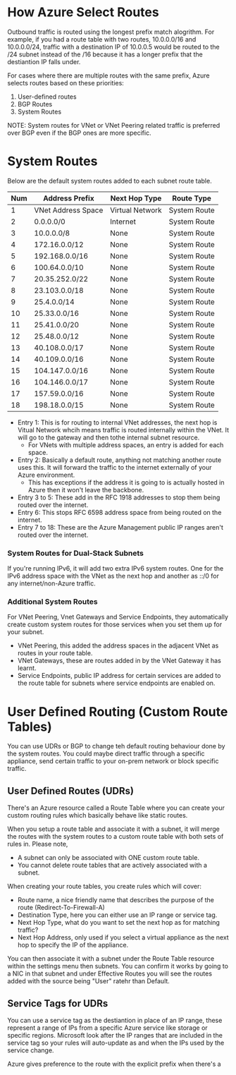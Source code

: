 # How Azure Select Routes
Outbound traffic is routed using the longest prefix match alogrithm. For example, if you had a route table with two routes, 10.0.0.0/16 and 10.0.0.0/24, traffic with a destination IP of 10.0.0.5 would be routed to the /24 subnet instead of the /16 because it has a longer prefix that the destiantion IP falls under.

For cases where there are multiple routes with the same prefix, Azure selects routes based on these priorities:
1. User-defined routes
2. BGP Routes
3. System Routes

NOTE: System routes for VNet or VNet Peering related traffic is preferred over BGP even if the BGP ones are more specific.

# System Routes
Below are the default system routes added to each subnet route table.

| Num | Address Prefix | Next Hop Type | Route Type |
|---|---|---|---|
| 1 | VNet Address Space | Virtual Network | System Route |
| 2 | 0.0.0.0/0 | Internet | System Route | 
| 3 | 10.0.0.0/8 | None | System Route |
| 4 | 172.16.0.0/12 | None | System Route |
| 5 | 192.168.0.0/16 | None | System Route |
| 6 | 100.64.0.0/10 | None | System Route |
| 7 | 20.35.252.0/22 | None | System Route |
| 8 | 23.103.0.0/18 | None | System Route |
| 9 | 25.4.0.0/14 | None | System Route |
| 10 | 25.33.0.0/16 | None | System Route |
| 11 | 25.41.0.0/20 | None | System Route |
| 12 | 25.48.0.0/12 | None | System Route |
| 13 | 40.108.0.0/17 | None | System Route |
| 14 | 40.109.0.0/16 | None | System Route |
| 15 | 104.147.0.0/16 | None | System Route |
| 16 | 104.146.0.0/17 | None | System Route |
| 17 | 157.59.0.0/16 | None | System Route |
| 18 | 198.18.0.0/15 | None | System Route |

- Entry 1: This is for routing to internal VNet addresses, the next hop is Vitual Network whcih means traffic is routed internally within the VNet. It will go to the gateway and then tothe internal subnet resource.
  - For VNets with multiple address spaces, an entry is added for each space.
- Entry 2: Basically a default route, anything not matching another route uses this. It will forward the traffic to the internet externally of your Azure environment.
  - This has exceptions if the address it is going to is actually hosted in Azure then it won't leave the backbone.
- Entry 3 to 5: These add in the RFC 1918 addresses to stop them being routed over the internet.
- Entry 6: This stops RFC 6598 address space from being routed on the internet.
- Entry 7 to 18: These are the Azure Management public IP ranges aren't routed over the internet.

### System Routes for Dual-Stack Subnets
If you're running IPv6, it will add two extra IPv6 system routes. One for the IPv6 address space with the VNet as the next hop and another as ::/0 for any internet/non-Azure traffic.

### Additional System Routes
For VNet Peering, Vnet Gateways and Service Endpoints, they automatically create custom system routes for those services when you set them up for your subnet.
- VNet Peering, this added the address spaces in the adjacent VNet as routes in your route table.
- VNet Gateways, these are routes added in by the VNet Gateway it has learnt.
- Service Endpoints, public IP address for certain services are added to the route table for subnets where service endpoints are enabled on.

# User Defined Routing (Custom Route Tables)
You can use UDRs or BGP to change teh default routing behaviour done by the system routes. You could maybe direct traffic through a specific appliance, send certain traffic to your on-prem network or block specific traffic.

## User Defined Routes (UDRs)
There's an Azure resource called a Route Table where you can create your custom routing rules which basically behave like static routes. 

When you setup a route table and associate it with a subnet, it will merge the routes with the system routes to a custom route table with both sets of rules in. Please note,
- A subnet can only be associated with ONE custom route table.
- You cannot delete route tables that are actively associated with a subnet.

When creating your route tables, you create rules which will cover:
- Route name, a nice friendly name that describes the purpose of the route (Redirect-To-Firewall-A)
- Destination Type, here you can either use an IP range or service tag.
- Next Hop Type, what do you want to set the next hop as for matching traffic?
- Next Hop Address, only used if you select a virtual appliance as the next hop to specify the IP of the appliance.

You can then associate it with a subnet under the Route Table resource within the settings menu then subnets. You can confirm it works by going to a NIC in that subnet and under Effective Routes you will see the routes added with the source being "User" ratehr than Default.

## Service Tags for UDRs
You can use a service tag as the destiantion in place of an IP range, these represent a range of IPs from a specific Azure service like storage or specific regions. Microsoft look after the IP ranges that are included in the service tag so your rules will auto-update as and when the IPs used by the service change.

Azure gives preference to the route with the explicit prefix when there's a 
